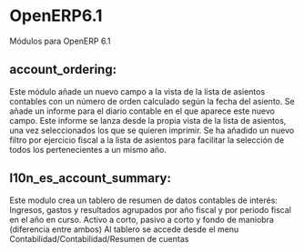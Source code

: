 OpenERP6.1
==========

Módulos para OpenERP 6.1

account_ordering:
-----------------
Este módulo añade un nuevo campo a la vista de la lista de asientos contables
con un número de orden calculado según la fecha del asiento.
Se añade un informe para el diario contable en el que aparece este nuevo campo.
 Este informe se lanza desde la propia vista de la lista de asientos, una vez
 seleccionados los que se quieren imprimir.
Se ha añadido un nuevo filtro por ejercicio fiscal a la lista de asientos
 para facilitar la selección de todos los pertenecientes a un mismo año.

l10n_es_account_summary:
----------------
Este modulo crea un tablero de resumen de datos contables de interés:
 Ingresos, gastos y resultados agrupados por año fiscal y por periodo
 fiscal en el año en curso. Activo a corto, pasivo a corto y fondo de maniobra
 (diferencia entre ambos) 
Al tablero se accede desde el menu Contabilidad/Contabilidad/Resumen de cuentas